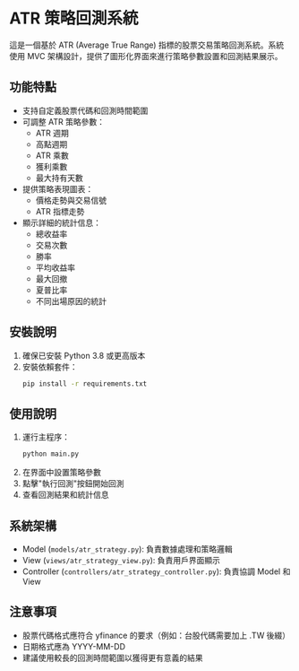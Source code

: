 # ATR 策略回測系統

這是一個基於 ATR (Average True Range) 指標的股票交易策略回測系統。系統使用 MVC 架構設計，提供了圖形化界面來進行策略參數設置和回測結果展示。

## 功能特點

- 支持自定義股票代碼和回測時間範圍
- 可調整 ATR 策略參數：
  - ATR 週期
  - 高點週期
  - ATR 乘數
  - 獲利乘數
  - 最大持有天數
- 提供策略表現圖表：
  - 價格走勢與交易信號
  - ATR 指標走勢
- 顯示詳細的統計信息：
  - 總收益率
  - 交易次數
  - 勝率
  - 平均收益率
  - 最大回撤
  - 夏普比率
  - 不同出場原因的統計

## 安裝說明

1. 確保已安裝 Python 3.8 或更高版本
2. 安裝依賴套件：
   ```bash
   pip install -r requirements.txt
   ```

## 使用說明

1. 運行主程序：
   ```bash
   python main.py
   ```
2. 在界面中設置策略參數
3. 點擊"執行回測"按鈕開始回測
4. 查看回測結果和統計信息

## 系統架構

- Model (`models/atr_strategy.py`): 負責數據處理和策略邏輯
- View (`views/atr_strategy_view.py`): 負責用戶界面顯示
- Controller (`controllers/atr_strategy_controller.py`): 負責協調 Model 和 View

## 注意事項

- 股票代碼格式應符合 yfinance 的要求（例如：台股代碼需要加上 .TW 後綴）
- 日期格式應為 YYYY-MM-DD
- 建議使用較長的回測時間範圍以獲得更有意義的結果 